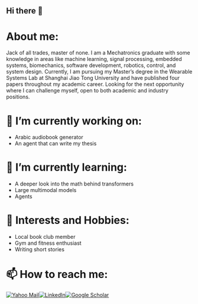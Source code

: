 ## Hi there 👋


# About me:
Jack of all trades, master of none.
I am a Mechatronics graduate with some knowledge in areas like machine learning, signal processing, embedded systems, biomechanics, software development, robotics, control, and system design. Currently, I am pursuing my Master’s degree in the Wearable Systems Lab at Shanghai Jiao Tong University and have published four papers throughout my academic career. Looking for the next opportunity where I can challenge myself, open to both academic and industry positions.

# 🔭 I’m currently working on:
- Arabic audiobook generator
- An agent that can write my thesis
  
# 🌱 I’m currently learning:
- A deeper look into the math behind transformers 
- Large multimodal models
- Agents

# :book: Interests and Hobbies:
- Local book club member
- Gym and fitness enthusiast
- Writing short stories
  
# 📫 How to reach me: 
[![Yahoo Mail](https://img.shields.io/badge/Yahoo%20Mail-D14836?style=for-the-badge&logo=yahoo&logoColor=white)](mailto:hussein_sarwat@yahoo.com)[![LinkedIn](https://img.shields.io/badge/LinkedIn-0077B5?style=for-the-badge&logo=linkedin&logoColor=white)](https://www.linkedin.com/in/hussein-sarwat/)[![Google Scholar](https://img.shields.io/badge/Google%20Scholar-4285F4?style=for-the-badge&logo=googlescholar&logoColor=white)](https://scholar.google.com/citations?user=ZrkMg_gAAAAJ&hl=en)



